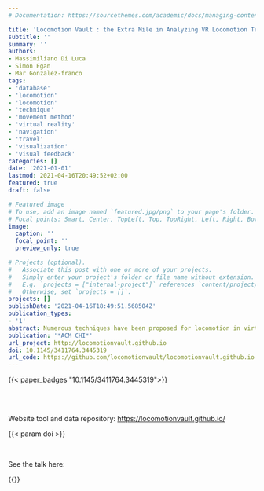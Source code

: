 ```yaml
---
# Documentation: https://sourcethemes.com/academic/docs/managing-content/

title: 'Locomotion Vault : the Extra Mile in Analyzing VR Locomotion Techniques'
subtitle: ''
summary: ''
authors:
- Massimiliano Di Luca
- Simon Egan
- Mar Gonzalez-franco
tags:
- 'database'
- 'locomotion'
- 'locomotion'
- 'technique'
- 'movement method'
- 'virtual reality'
- 'navigation'
- 'travel'
- 'visualization'
- 'visual feedback'
categories: []
date: '2021-01-01'
lastmod: 2021-04-16T20:49:52+02:00
featured: true
draft: false

# Featured image
# To use, add an image named `featured.jpg/png` to your page's folder.
# Focal points: Smart, Center, TopLeft, Top, TopRight, Left, Right, BottomLeft, Bottom, BottomRight.
image:
  caption: ''
  focal_point: ''
  preview_only: true

# Projects (optional).
#   Associate this post with one or more of your projects.
#   Simply enter your project's folder or file name without extension.
#   E.g. `projects = ["internal-project"]` references `content/project/deep-learning/index.md`.
#   Otherwise, set `projects = []`.
projects: []
publishDate: '2021-04-16T18:49:51.568504Z'
publication_types:
- '1'
abstract: Numerous techniques have been proposed for locomotion in virtual reality (VR). Several taxonomies consider a large number of attributes (e.g., hardware, accessibility) to characterize these techniques. However, finding the appropriate locomotion technique (LT) and identifying gaps for future designs in the high-dimensional space of attributes can be quite challenging. To aid analysis and innovation, we devised Locomotion Vault ([https://locomotionvault.github.io/](https://locomotionvault.github.io/)), a database and visualization of over 100 LTs from academia and industry. We propose similarity between LTs as a metric to aid navigation and visualization. We show that similarity based on attribute values correlates with expert similarity assessments (a method that does not scale). Our analysis also highlights an inherent trade-off between simulation sickness and accessibility across LTs. As such, Locomotion Vault shows to be a tool that unifies information on LTs and enables their standardization and large-scale comparison to help understand the space of possibilities in VR locomotion.
publication: '*ACM CHI*'
url_project: http://locomotionvault.github.io
doi: 10.1145/3411764.3445319
url_code: https://github.com/locomotionvault/locomotionvault.github.io
---
```

{{< paper_badges "10.1145/3411764.3445319">}}

</br>
</br>

Website tool and data repository: <a href="https://locomotionvault.github.io/">https://locomotionvault.github.io/</a>
</br>

{{< param doi >}}


</br>

See the talk here:

{{<youtube id="KVF_V6P1698">}}



<!DOCTYPE HTML>
